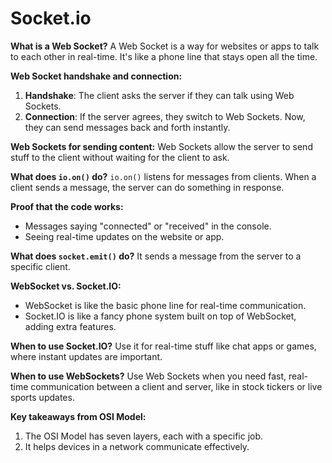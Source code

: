 # Socket.io

**What is a Web Socket?**
A Web Socket is a way for websites or apps to talk to each other in real-time. It's like a phone line that stays open all the time.

**Web Socket handshake and connection:**
1. **Handshake**: The client asks the server if they can talk using Web Sockets.
2. **Connection**: If the server agrees, they switch to Web Sockets. Now, they can send messages back and forth instantly.

**Web Sockets for sending content:**
Web Sockets allow the server to send stuff to the client without waiting for the client to ask.

**What does `io.on()` do?**
`io.on()` listens for messages from clients. When a client sends a message, the server can do something in response.

**Proof that the code works:**
- Messages saying "connected" or "received" in the console.
- Seeing real-time updates on the website or app.

**What does `socket.emit()` do?**
It sends a message from the server to a specific client.

**WebSocket vs. Socket.IO:**
- WebSocket is like the basic phone line for real-time communication.
- Socket.IO is like a fancy phone system built on top of WebSocket, adding extra features.

**When to use Socket.IO?**
Use it for real-time stuff like chat apps or games, where instant updates are important.

**When to use WebSockets?**
Use Web Sockets when you need fast, real-time communication between a client and server, like in stock tickers or live sports updates.

**Key takeaways from OSI Model:**
1. The OSI Model has seven layers, each with a specific job.
2. It helps devices in a network communicate effectively.
